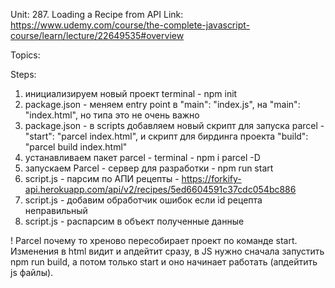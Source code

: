 Unit: 287. Loading a Recipe from API
Link: https://www.udemy.com/course/the-complete-javascript-course/learn/lecture/22649535#overview


Topics:


Steps:

1) инициализируем новый проект terminal - npm init
2) package.json - меняем entry point в   "main": "index.js", на "main": "index.html", но типа это не очень важно
3) package.json - в scripts добавляем новый скрипт для запуска parcel - "start": "parcel index.html", и скрипт для бирдинга проекта "build": "parcel build index.html"
4) устанавливаем пакет parcel - terminal - npm i parcel -D
5) запускаем Parcel - сервер для разработки - npm run start
6) script.js - парсим по АПИ рецепты  - https://forkify-api.herokuapp.com/api/v2/recipes/5ed6604591c37cdc054bc886
7) script.js - добавим обработчик ошибок если id рецепта неправильный
8) script.js - распарсим в объект полученные данные

! Parcel почему то хреново пересобирает проект по команде start. Изменения в html видит и апдейтит сразу, в JS нужно сначала запустить npm run build, а потом только start и оно начинает работать (апдейтить js файлы). 